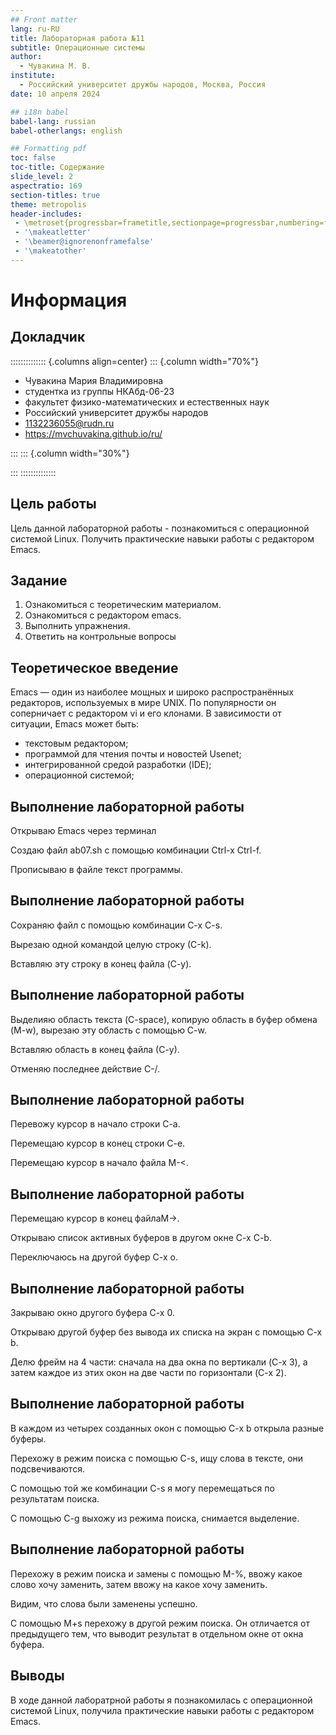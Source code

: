 ```yaml
---
## Front matter
lang: ru-RU
title: Лабораторная работа №11
subtitle: Операционные системы
author:
  - Чувакина М. В.
institute:
  - Российский университет дружбы народов, Москва, Россия
date: 10 апреля 2024

## i18n babel
babel-lang: russian
babel-otherlangs: english

## Formatting pdf
toc: false
toc-title: Содержание
slide_level: 2
aspectratio: 169
section-titles: true
theme: metropolis
header-includes:
 - \metroset{progressbar=frametitle,sectionpage=progressbar,numbering=fraction}
 - '\makeatletter'
 - '\beamer@ignorenonframefalse'
 - '\makeatother'
---
```


# Информация

## Докладчик

:::::::::::::: {.columns align=center}
::: {.column width="70%"}

  * Чувакина Мария Владимировна
  * студентка из группы НКАбд-06-23
  * факультет физико-математических и естественных наук
  * Российский университет дружбы народов
  * [1132236055@rudn.ru](mailto:1132236055@rudn.ru)
  * <https://mvchuvakina.github.io/ru/>

:::
::: {.column width="30%"}

:::
::::::::::::::

## Цель работы

Цель данной лабораторной работы - познакомиться с операционной системой Linux. Получить практические навыки работы с редактором Emacs.

## Задание

1. Ознакомиться с теоретическим материалом.
2. Ознакомиться с редактором emacs.
3. Выполнить упражнения.
4. Ответить на контрольные вопросы

## Теоретическое введение

Emacs — один из наиболее мощных и широко распространённых редакторов, используемых в мире UNIX. По популярности он соперничает с редактором vi и его клонами. В зависимости от ситуации, Emacs может быть:

- текстовым редактором;
- программой для чтения почты и новостей Usenet;
- интегрированной средой разработки (IDE);
- операционной системой;


## Выполнение лабораторной работы

Открываю Emacs через терминал 

Создаю файл ab07.sh с помощью комбинации Ctrl-x Ctrl-f.

Прописываю в файле текст программы.

## Выполнение лабораторной работы

Сохраняю файл с помощью комбинации C-x C-s.

Вырезаю одной командой целую строку (С-k).

Вставляю эту строку в конец файла (C-y).

## Выполнение лабораторной работы

Выделияю область текста (C-space), копирую область в буфер обмена (M-w), вырезаю эту область с помощью C-w.

Вставляю область в конец файла (С-у).

Отменяю последнее действие С-/.

## Выполнение лабораторной работы

Перевожу курсор в начало строки С-а.

Перемещаю курсор в конец строки С-е.

Перемещаю курсор в начало файла М-<.

## Выполнение лабораторной работы

Перемещаю курсор в конец файлаM->.

Открываю список активных буферов в другом окне C-x C-b.

Переключаюсь на другой буфер C-x o.

## Выполнение лабораторной работы

Закрываю окно другого буфера C-x 0.

Открываю другой буфер без вывода их списка на экран с помощью C-x b.

Делю фрейм на 4 части: сначала на два окна по вертикали (C-x 3),
а затем каждое из этих окон на две части по горизонтали (C-x 2).

## Выполнение лабораторной работы

В каждом из четырех созданных окон с помощью C-x b открыла разные буферы.

Перехожу в режим поиска с помощью C-s, ищу слова в тексте, они подсвечиваются.

С помощью той же комбинации C-s я могу перемещаться по результатам поиска.

С помощью C-g выхожу из режима поиска, снимается выделение.

## Выполнение лабораторной работы

Перехожу в режим поиска и замены с помощью M-%, ввожу какое слово хочу заменить, затем ввожу на какое хочу заменить.

Видим, что слова были заменены успешно.

С помощью M+s перехожу в другой режим поиска. Он отличается от предыдущего тем, что выводит результат в отдельном окне от окна буфера.


## Выводы

В ходе данной лаборатрной работы я познакомилась с операционной системой Linuх, получила практические навыки работы с редактором Emacs.

